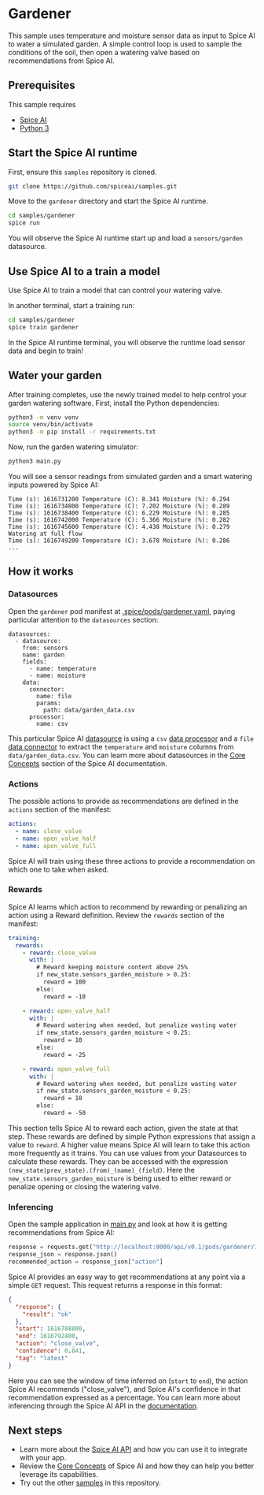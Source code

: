 # Gardener

This sample uses temperature and moisture sensor data as input to Spice AI to water a simulated garden.  A simple control loop is used to sample the conditions of the soil, then open a watering valve based on recommendations from Spice AI.

## Prerequisites

This sample requires

- [Spice AI](https://crispy-dollop-c329115a.pages.github.io/#/install)
- [Python 3](https://www.python.org/downloads/)

## Start the Spice AI runtime

First, ensure this `samples` repository is cloned.

```bash
git clone https://github.com/spiceai/samples.git
```

Move to the `gardener` directory and start the Spice AI runtime.

```bash
cd samples/gardener
spice run
```

You will observe the Spice AI runtime start up and load a `sensors/garden` datasource. 

## Use Spice AI to a train a model

Use Spice AI to train a model that can control your watering valve.

In another terminal, start a training run:

```bash
cd samples/gardener
spice train gardener
```

In the Spice AI runtime terminal, you will observe the runtime load sensor data and begin to train!

## Water your garden

After training completes, use the newly trained model to help control your garden watering software.  First, install the Python dependencies:

```bash
python3 -m venv venv
source venv/bin/activate
python3 -m pip install -r requirements.txt
```

Now, run the garden watering simulator:

```bash
python3 main.py
```

You will see a sensor readings from simulated garden and a smart watering inputs powered by Spice AI: 

```
Time (s): 1616731200 Temperature (C): 8.341 Moisture (%): 0.294
Time (s): 1616734800 Temperature (C): 7.202 Moisture (%): 0.289
Time (s): 1616738400 Temperature (C): 6.229 Moisture (%): 0.285
Time (s): 1616742000 Temperature (C): 5.366 Moisture (%): 0.282
Time (s): 1616745600 Temperature (C): 4.438 Moisture (%): 0.279
Watering at full flow
Time (s): 1616749200 Temperature (C): 3.678 Moisture (%): 0.286
...
```

## How it works

### Datasources

Open the `gardener` pod manifest at [.spice/pods/gardener.yaml](.spice/pods/gardener.yaml), paying particular attention to the `datasources` section:

```
datasources:
  - datasource:
    from: sensors
    name: garden
    fields:
      - name: temperature
      - name: moisture
    data:
      connector:
        name: file
        params:
          path: data/garden_data.csv
      processor:
        name: csv
```

This particular Spice AI [datasource](https://crispy-dollop-c329115a.pages.github.io/#/concepts/README?id=datasource) is using a `csv` [data processor](https://crispy-dollop-c329115a.pages.github.io/#/concepts/README?id=data-processor) and a `file` [data connector](https://crispy-dollop-c329115a.pages.github.io/#/concepts/README?id=data-connector) to extract the `temperature` and `moisture` columns from `data/garden_data.csv`.  You can learn more about datasources in the [Core Concepts](https://crispy-dollop-c329115a.pages.github.io/#/concepts/README) section of the Spice AI documentation.


### Actions

The possible actions to provide as recommendations are defined in the `actions` section of the manifest:

```yaml
actions:
  - name: close_valve
  - name: open_valve_half
  - name: open_valve_full
```

Spice AI will train using these three actions to provide a recommendation on which one to take when asked.

### Rewards

Spice AI learns which action to recommend by rewarding or penalizing an action using a Reward definition. Review the `rewards` section of the manifest:

```yaml
training:
  rewards:
    - reward: close_valve
      with: |
        # Reward keeping moisture content above 25%
        if new_state.sensors_garden_moisture > 0.25:
          reward = 100
        else:
          reward = -10

    - reward: open_valve_half
      with: |
        # Reward watering when needed, but penalize wasting water
        if new_state.sensors_garden_moisture < 0.25:
          reward = 10
        else:
          reward = -25

    - reward: open_valve_full
      with: |
        # Reward watering when needed, but penalize wasting water
        if new_state.sensors_garden_moisture < 0.25:
          reward = 10
        else:
          reward = -50
```

This section tells Spice AI to reward each action, given the state at that step. These rewards are defined by simple Python expressions that assign a value to `reward`. A higher value means Spice AI will learn to take this action more frequently as it trains. You can use values from your Datasources to calculate these rewards. They can be accessed with the expression `(new_state|prev_state).(from)_(name)_(field)`. Here the `new_state.sensors_garden_moisture` is being used to either reward or penalize opening or closing the watering valve.

### Inferencing

Open the sample application in [main.py](main.py) and look at how it is getting recommendations from Spice AI:

```python
response = requests.get("http://localhost:8000/api/v0.1/pods/gardener/inference")
response_json = response.json()
recommended_action = response_json["action"]
```

Spice AI provides an easy way to get recommendations at any point via a simple `GET` request.  This request returns a response in this format:

```json
{
  "response": {
    "result": "ok"
  },
  "start": 1616788800,
  "end": 1616792400,
  "action": "close_valve",
  "confidence": 0.841,
  "tag": "latest"
}
```

Here you can see the window of time inferred on (`start` to `end`), the action Spice AI recommends ("close_valve"), and Spice AI's confidence in that recommendation expressed as a percentage.  You can learn more about inferencing through the Spice AI API in the [documentation](https://crispy-dollop-c329115a.pages.github.io/#/api/README?id=api).

## Next steps

- Learn more about the [Spice AI API](https://crispy-dollop-c329115a.pages.github.io/#/api/README?id=api) and how you can use it to integrate with your app.
- Review the [Core Concepts](https://crispy-dollop-c329115a.pages.github.io/#/concepts/README) of Spice AI and how they can help you better leverage its capabilities.
- Try out the other [samples](../README.md) in this repository.
